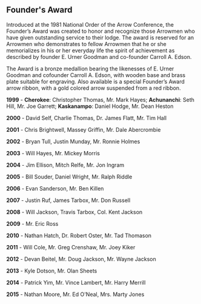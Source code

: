 ## Founder's Award

Introduced at the 1981 National Order of the Arrow Conference, the Founder’s Award was created to honor and recognize those Arrowmen who have given outstanding service to their lodge. The award is reserved for an Arrowmen who demonstrates to fellow Arrowmen that he or she memorializes in his or her everyday life the spirit of achievement as described by founder E. Urner Goodman and co-founder Carroll A. Edson.

The Award is a bronze medallion bearing the likenesses of E. Urner Goodman and cofounder Carroll A. Edson, with wooden base and brass plate suitable for engraving. Also available is a special Founder’s Award arrow ribbon, with a gold colored arrow suspended from a red ribbon.

**1999** - **Cherokee**: Christopher Thomas, Mr. Mark Hayes; **Achunanchi**: Seth Hill, Mr. Joe Garrett; **Kaskanampo**: Daniel Hodge, Mr. Dean Heston

**2000** - David Self, Charlie Thomas, Dr. James Flatt, Mr. Tim Hall

**2001** - Chris Brightwell, Massey Griffin, Mr. Dale Abercrombie

**2002** - Bryan Tull, Justin Munday, Mr. Ronnie Holmes

**2003** - Will Hayes, Mr. Mickey Morris

**2004** - Jim Ellison, Mitch Relfe, Mr. Jon Ingram

**2005** - Bill Souder, Daniel Wright, Mr. Ralph Riddle

**2006** - Evan Sanderson, Mr. Ben Killen

**2007** - Justin Ruf, James Tarbox, Mr. Don Russell

**2008** - Will Jackson, Travis Tarbox, Col. Kent Jackson

**2009** - Mr. Eric Ross

**2010** - Nathan Hatch, Dr. Robert Oster, Mr. Tad Thomason

**2011** - Will Cole, Mr. Greg Crenshaw, Mr. Joey Kiker

**2012** - Devan Beitel, Mr. Doug Jackson, Mr. Wayne Jackson

**2013** - Kyle Dotson, Mr. Olan Sheets

**2014** - Patrick Yim, Mr. Vince Lambert, Mr. Harry Merrill

**2015** - Nathan Moore, Mr. Ed O'Neal, Mrs. Marty Jones
